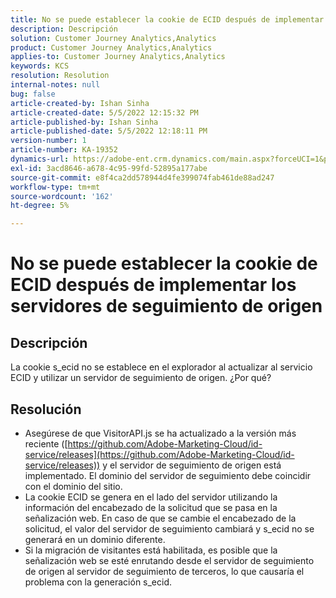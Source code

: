 ```yaml
---
title: No se puede establecer la cookie de ECID después de implementar los servidores de seguimiento de origen
description: Descripción
solution: Customer Journey Analytics,Analytics
product: Customer Journey Analytics,Analytics
applies-to: Customer Journey Analytics,Analytics
keywords: KCS
resolution: Resolution
internal-notes: null
bug: false
article-created-by: Ishan Sinha
article-created-date: 5/5/2022 12:15:32 PM
article-published-by: Ishan Sinha
article-published-date: 5/5/2022 12:18:11 PM
version-number: 1
article-number: KA-19352
dynamics-url: https://adobe-ent.crm.dynamics.com/main.aspx?forceUCI=1&pagetype=entityrecord&etn=knowledgearticle&id=6441c40a-6dcc-ec11-a7b5-6045bd00db25
exl-id: 3acd8646-a678-4c95-99fd-52895a177abe
source-git-commit: e8f4ca2dd578944d4fe399074fab461de88ad247
workflow-type: tm+mt
source-wordcount: '162'
ht-degree: 5%

---
```


# No se puede establecer la cookie de ECID después de implementar los servidores de seguimiento de origen

## Descripción

La cookie s_ecid no se establece en el explorador al actualizar al servicio ECID y utilizar un servidor de seguimiento de origen. ¿Por qué?

## Resolución


- Asegúrese de que VisitorAPI.js se ha actualizado a la versión más reciente ([https://github.com/Adobe-Marketing-Cloud/id-service/releases](https://github.com/Adobe-Marketing-Cloud/id-service/releases)) y el servidor de seguimiento de origen está implementado. El dominio del servidor de seguimiento debe coincidir con el dominio del sitio.
- La cookie ECID se genera en el lado del servidor utilizando la información del encabezado de la solicitud que se pasa en la señalización web. En caso de que se cambie el encabezado de la solicitud, el valor del servidor de seguimiento cambiará y s_ecid no se generará en un dominio diferente.
- Si la migración de visitantes está habilitada, es posible que la señalización web se esté enrutando desde el servidor de seguimiento de origen al servidor de seguimiento de terceros, lo que causaría el problema con la generación s_ecid.
